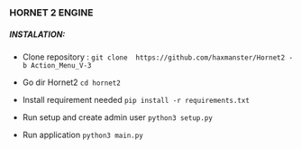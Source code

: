 ### HORNET 2 ENGINE



##### INSTALATION:

* Clone repository :
    ```git clone  https://github.com/haxmanster/Hornet2 -b Action_Menu_V-3```

* Go dir Hornet2 ``cd hornet2``
* Install requirement needed `pip install -r requirements.txt `
* Run setup and create admin user `python3 setup.py`
* Run application `python3 main.py`
